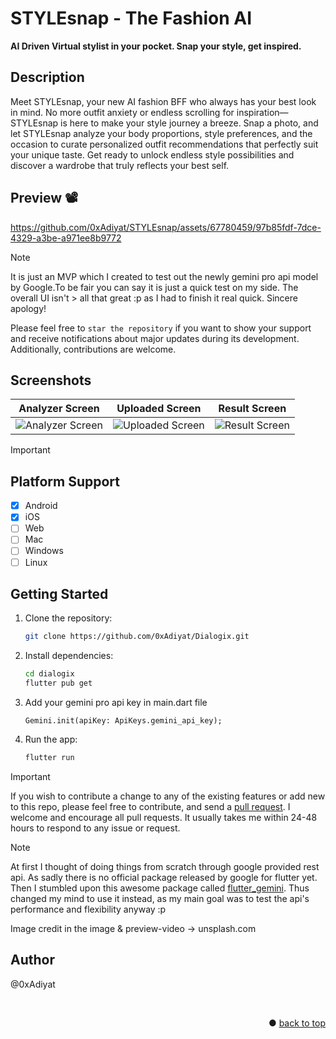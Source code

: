 # STYLEsnap - The Fashion AI

**AI Driven Virtual stylist in your pocket. Snap your style, get inspired.**


## Description
Meet STYLEsnap, your new AI fashion BFF who always has your best look in mind. No more outfit anxiety or endless scrolling for inspiration—STYLEsnap is here to make your style journey a breeze. Snap a photo, and let STYLEsnap analyze your body proportions, style preferences, and the occasion to curate personalized outfit recommendations that perfectly suit your unique taste. Get ready to unlock endless style possibilities and discover a wardrobe that truly reflects your best self.


## Preview 📽️
https://github.com/0xAdiyat/STYLEsnap/assets/67780459/97b85fdf-7dce-4329-a3be-a971ee8b9772



> [!NOTE]  
> It is just an MVP which I created to test out the newly gemini pro api model by Google.To be fair you can say it is just a quick test on my side. The overall UI isn't > all that great :p as I had to finish it real quick. Sincere apology!
> 
> Please feel free to `star the repository` if you want to show your support and receive notifications about major updates during its development. Additionally, contributions are welcome.


## Screenshots

Analyzer Screen         |  Uploaded Screen       |   Result Screen
:-------------------------:|:-------------------------:|:-------------------------:|
![Analyzer Screen](https://github.com/0xAdiyat/STYLEsnap/assets/67780459/aa5d0fcf-7404-4810-bee6-1fe9e2d07625)|![Uploaded Screen](https://github.com/0xAdiyat/STYLEsnap/assets/67780459/875707e0-0384-4ea2-96dc-be09a7c0c726)|![Result Screen](https://github.com/0xAdiyat/STYLEsnap/assets/67780459/326781af-db60-4dc2-971b-91d255222e75)|

> [!IMPORTANT]
> ## Platform Support
> - [x] Android
> - [x] iOS
> - [ ] Web
> - [ ] Mac
> - [ ] Windows
> - [ ] Linux


## Getting Started

1. Clone the repository:
   ```bash
   git clone https://github.com/0xAdiyat/Dialogix.git
   ```
2. Install dependencies:
   ```bash
   cd dialogix
   flutter pub get
   ```
3. Add your gemini pro api key in main.dart file
   ```
   Gemini.init(apiKey: ApiKeys.gemini_api_key);
   ```
5. Run the app:
   ```bash
   flutter run
   ```


> [!IMPORTANT]  
> If you wish to contribute a change to any of the existing features or add new to this repo,
> please feel free to contribute,
> and send a [pull request](https://github.com/0xAdiyat/STYLEsnap/pulls). I welcome and encourage all pull requests. It usually takes me within 24-48 hours to respond to any issue or request.

> [!NOTE]
> At first I thought of doing things from scratch through google provided rest api. As sadly there is no official package released by google for flutter yet.
> Then I stumbled upon this awesome package called [flutter_gemini](https://pub.dev/packages/flutter_gemini). Thus changed my mind to use it instead, as my main goal was to test the api's performance and flexibility anyway :p
> 
> Image credit in the image & preview-video -> unsplash.com

## Author
@0xAdiyat

<br>
<p align="right">● <a href="#description">back to top</a></p>
